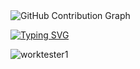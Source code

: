 

<picture>
  <source media="(prefers-color-scheme: dark)" srcset="https://raw.githubusercontent.com/JerryKerry/gitTest/output/dist/github-contribution-grid-snake-dark.svg">
  <img alt="GitHub Contribution Graph" src="https://raw.githubusercontent.com/JerryKerry/gitTest/output/dist/github-contribution-grid-snake.svg">
</picture>


<a href="https://git.io/typing-svg"><img src="https://readme-typing-svg.herokuapp.com?font=Fira+Code&pause=1000&color=F729BF&background=FF2B2B00&multiline=true&width=435&lines=%D0%A2%D0%B5%D1%81%D1%82+%D0%BD%D0%B0%D1%85%D0%BE%D0%B4%D0%B8%D1%82+%D0%B2+%D1%80%D0%B5%D0%BF%D0%BE%D0%B7%D0%B8%D1%82%D0%BE%D1%80%D0%B8+selenide+%D0%B2+wiki+%D0%BA%D0%BE%D0%B4+%D0%BF%D0%BE+SoftAssertions+%D0%B4%D0%BB%D1%8F+JUnit5;wiki+%D0%BA%D0%BE%D0%B4+%D0%BF%D0%BE+SoftAssertions+%D0%B4%D0%BB%D1%8F+JUnit5" alt="Typing SVG" /></a>


![worktester1](https://github.com/user-attachments/assets/9d289d3a-ada5-40ce-8867-0b5580714471)


